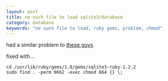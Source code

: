 ```yaml
---
layout: post
title: no such file to load sqlite3/database
category: database
keywords: "no such file to load, ruby gems, problem, chmod"
---
```


had a similar problem to [these guys](http://www.icoretech.org/2008/07/06/no-such-file-to-load-sqlite3-database)

fixed with...

    cd /usr/lib/ruby/gems/1.8/gems/sqlite3-ruby-1.2.2
    sudo find . -perm 0662 -exec chmod 664 {} \;
